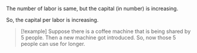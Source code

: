 The number of labor is same, but the capital (in number) is increasing.

So, the capital per labor is increasing.


> [!example]
> Suppose there is a coffee machine that is being shared by 5 people. Then a new machine got introduced. So, now those 5 people can use for longer.
